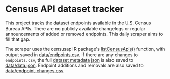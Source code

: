 # Census API dataset tracker

This project tracks the dataset endpoints available in the U.S. Census Bureau APIs. There are no publicly available changelogs or regular announcements of added or removed endpoints. This daily scraper aims to fill that gap.

The scraper uses the censusapi R package's [listCensusApis()](https://www.hrecht.com/censusapi/reference/listCensusApis.html) function, with output saved in [data/endpoints.csv](data/endpoints.csv). If there are any changes to `endpoints.csv`, the full [dataset metadata json](https://api.census.gov/data.json) is also saved to [data/data.json](data/data.json). Endpoint additions and removals are also saved to [data/endpoint-changes.csv](data/endpoint-changes.csv).